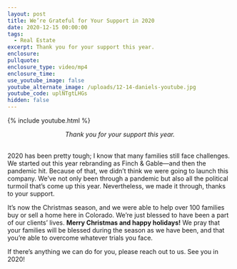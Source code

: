 ```yaml
---
layout: post
title: We’re Grateful for Your Support in 2020
date: 2020-12-15 00:00:00
tags:
  - Real Estate
excerpt: Thank you for your support this year.
enclosure:
pullquote:
enclosure_type: video/mp4
enclosure_time:
use_youtube_image: false
youtube_alternate_image: /uploads/12-14-daniels-youtube.jpg
youtube_code: uplNTgtLHGs
hidden: false
---
```


{% include youtube.html %}

<center><em>Thank you for your support this year.</em></center>

<br>2020 has been pretty tough; I know that many families still face challenges. We started out this year rebranding as Finch & Gable—and then the pandemic hit. Because of that, we didn’t think we were going to launch this company. We’ve not only been through a pandemic but also all the political turmoil that’s come up this year. Nevertheless, we made it through, thanks to your support.

It’s now the Christmas season, and we were able to help over 100 families buy or sell a home here in Colorado. We’re just blessed to have been a part of our clients’ lives. **Merry Christmas and happy holidays\!** We pray that your families will be blessed during the season as we have been, and that you’re able to overcome whatever trials you face.

If there’s anything we can do for you, please reach out to us. See you in 2020\!
